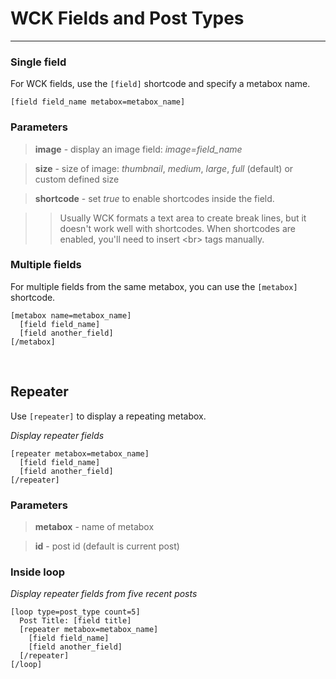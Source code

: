 
# WCK Fields and Post Types

---


### Single field

For WCK fields, use the `[field]` shortcode and specify a metabox name.


~~~
[field field_name metabox=metabox_name]
~~~



### Parameters

> **image** - display an image field: *image=field_name*

> **size** - size of image: *thumbnail*, *medium*, *large*, *full* (default) or custom defined size

> **shortcode** - set *true* to enable shortcodes inside the field.

>> Usually WCK formats a text area to create break lines, but it doesn't work well with shortcodes. When shortcodes are enabled, you'll need to insert &lt;br&gt; tags manually.




### Multiple fields

For multiple fields from the same metabox, you can use the `[metabox]` shortcode.


~~~
[metabox name=metabox_name]
  [field field_name]
  [field another_field]
[/metabox]

~~~


&nbsp;

## Repeater

Use `[repeater]` to display a repeating metabox.

*Display repeater fields*

~~~
[repeater metabox=metabox_name]
  [field field_name]
  [field another_field]
[/repeater]
~~~



### Parameters

> **metabox** - name of metabox

> **id** - post id (default is current post)

### Inside loop

*Display repeater fields from five recent posts*

~~~
[loop type=post_type count=5]
  Post Title: [field title]
  [repeater metabox=metabox_name]
    [field field_name]
    [field another_field]
  [/repeater]
[/loop]
~~~
